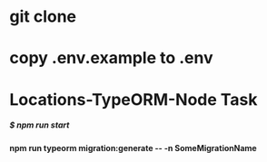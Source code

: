 # git clone 
# copy .env.example to .env
# Locations-TypeORM-Node Task


##### $ npm run start


#### npm run typeorm migration:generate -- -n SomeMigrationName
